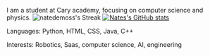 I am a student at Cary academy, focusing on computer science and physics. 
![natedemoss's Streak](https://github-readme-streak-stats.herokuapp.com/?user=natedemoss&theme=vue-dark&hide_border=true)
[![Nates's GitHub stats](https://github-readme-stats.vercel.app/api?username=natedemoss)](https://github.com/natedemoss/github-readme-stats)


Languages:
Python, HTML, CSS, Java, C++

Interests:
Robotics, Saas, computer science, AI, engineering
